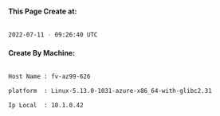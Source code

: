 
   
#### This Page Create at:

```bash

2022-07-11 - 09:26:40 UTC

```

#### Create By Machine:

```bash

Host Name : fv-az99-626

platform  : Linux-5.13.0-1031-azure-x86_64-with-glibc2.31

Ip Local  : 10.1.0.42

```

